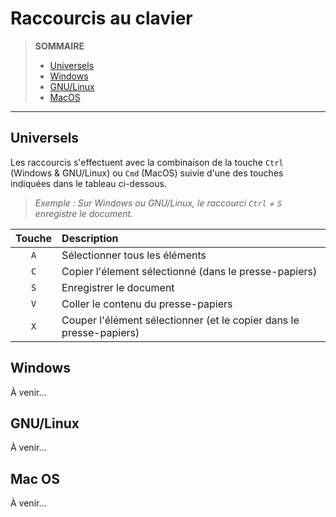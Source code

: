 # Raccourcis au clavier

> **SOMMAIRE**
> + [Universels](#universels)
> + [Windows](#windows)
> + [GNU/Linux](#gnulinux)
> + [MacOS](#mac-os)

---

## Universels

Les raccourcis s'effectuent avec la combinaison de la touche `Ctrl` (Windows & GNU/Linux) ou `Cmd` (MacOS) suivie d'une des touches indiquées dans le tableau ci-dessous.

> _Exemple : Sur Windows ou GNU/Linux, le raccourci `Ctrl` + `S` enregistre le document._

|Touche|Description|
|:--:|:--|
|`A`|Sélectionner tous les éléments|
|`C`|Copier l'élement sélectionné (dans le presse-papiers)|
|`S`|Enregistrer le document|
|`V`|Coller le contenu du presse-papiers|
|`X`|Couper l'élément sélectionner (et le copier dans le presse-papiers)|

## Windows

À venir...

## GNU/Linux

À venir...

## Mac OS

À venir...
